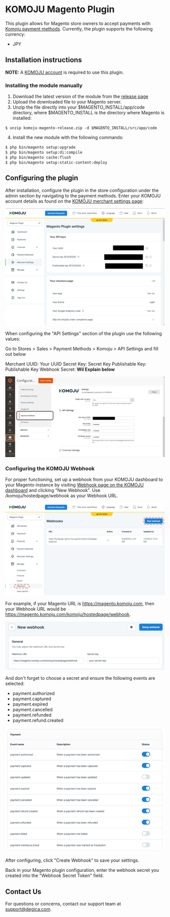# KOMOJU Magento Plugin

This plugin allows for Magento store owners to accept payments with [Komoju payment methods](https://en.komoju.com/payment-methods). Currently, the plugin supports the following currency:

- JPY

## Installation instructions

**NOTE:** A [KOMOJU account](https://komoju.com/) is required to use this plugin.

### Installing the module manually

1. Download the latest version of the module from the [release page](https://github.com/degica/komoju-magento/releases)
2. Upload the downloaded file to your Magento server.
3. Unzip the file directly into your $MAGENTO_INSTALL/app/code directory, where $MAGENTO_INSTALL is the directory where Magento is installed:

```shell
$ unzip komoju-magento-release.zip -d $MAGENTO_INSTALL/src/app/code
```

4. Install the new module with the following commands:
```shell
$ php bin/magento setup:upgrade
$ php bin/magento setup:di:compile
$ php bin/magento cache:flush
$ php bin/magento setup:static-content:deploy
```

## Configuring the plugin

After installation, configure the plugin in the store configuration under the admin section by navigating to the payment methods. Enter your KOMOJU account details as found on the [KOMOJU merchant settings page](https://komoju.com/admin/merchant_settings):

![KOMOJU dashboard](./docs/screenshots/komoju_magento_setting.jpg "KOMOJU dashboard")

When configuring the "API Settings" section of the plugin use the following values:

Go to Stores > Sales > Payment Methods > Komoju > API Settings and fill out below

Merchant UUID: Your UUID
Secret Key: Secret Key
Publishable Key: Publishable Key
Webhook Secret: **Wil Explain below**

![Magento Configuration](./docs/screenshots/magento_configuration.jpg "KOMOJU dashboard")

### Configuring the KOMOJU Webhook

For proper functioning, set up a webhook from your KOMOJU dashboard to your Magento instance by visiting [Webhook page on the KOMOJU dashboard](https://komoju.com/admin/webhooks) and clicking "New Webhook". Use /komoju/hostedpage/webhook as your Webhook URL.

![KOMOJU Create New Webhook](./docs/screenshots/komoju_webhook_01.jpg "Create a new Webhook")

For example, if your Magento URL is https://magento.komoju.com, then your Webhook URL would be https://magento.komoju.com/komoju/hostedpage/webhook.

![KOMOJU Set Webhook URL](./docs/screenshots/komoju_webhook_02.jpg "Set URL")

And don't forget to choose a secret and ensure the following events are selected:

- payment.authorized
- payment.captured
- payment.expired
- payment.cancelled
- payment.refunded
- payment.refund.created

![KOMOJU Set Payment Events](./docs/screenshots/komoju_webhook_03.jpg "Set Events")

After configuring, click "Create Webhook" to save your settings.

Back in your Magento plugin configuration, enter the webhook secret you created into the "Webhook Secret Token" field.

## Contact Us

For questions or concerns, contact our support team at support@degica.com.
